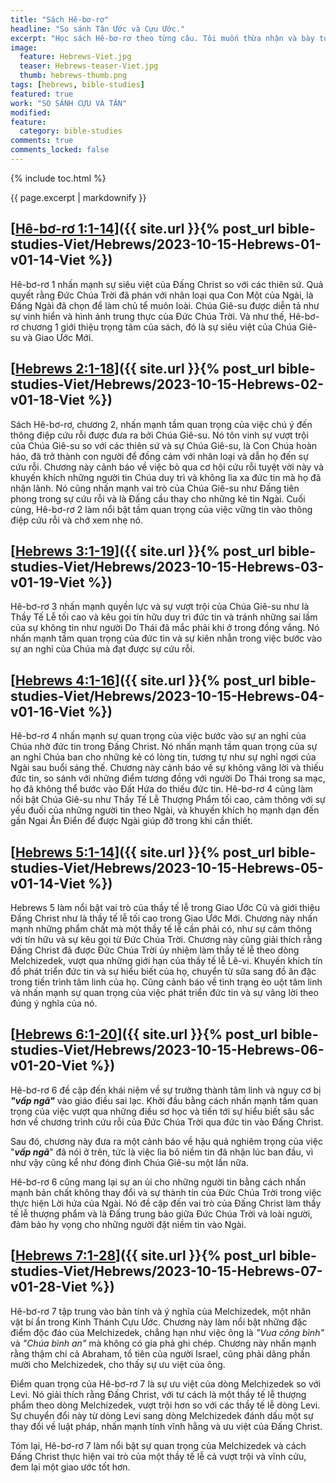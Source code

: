 ```yaml
---
title: "Sách Hê-bơ-rơ"
headline: "So sánh Tân Ước và Cựu Ước."
excerpt: "Học sách Hê-bơ-rơ theo từng câu. Tôi muốn thừa nhận và bày tỏ lòng biết ơn đối với Pastor Aaron Budjen của livinggodministries.net đã chia sẻ sự thông hiểu của mình về sự công bình của Đức Chúa Trời và sự khác biệt giữa Giao Ước Cũ và Giao Ước Mới."
image: 
  feature: Hebrews-Viet.jpg
  teaser: Hebrews-teaser-Viet.jpg
  thumb: hebrews-thumb.png
tags: [hebrews, bible-studies]
featured: true
work: "SO SÁNH CỰU VÀ TÂN"
modified:
feature:
  category: bible-studies
comments: true
comments_locked: false
---
```


{% include toc.html %}

{{ page.excerpt | markdownify }}


##  [<u>Hê-bơ-rơ 1:1-14</u>]({{ site.url }}{% post_url bible-studies-Viet/Hebrews/2023-10-15-Hebrews-01-v01-14-Viet %})

Hê-bơ-rơ 1 nhấn mạnh sự siêu việt của Đấng Christ so với các thiên sứ. Quả quyết rằng Đức Chúa Trời đã phán với nhân loại qua Con Một của Ngài, là Đấng Ngài đã chọn để làm chủ tể muôn loài. Chúa Giê-su được diễn tả như sự vinh hiển và hình ảnh trung thực của Đức Chúa Trời. Và như thế, Hê-bơ-rơ chương 1 giới thiệu trọng tâm của sách, đó là sự siêu việt của Chúa Giê-su và Giao Ước Mới.

##  [<u>Hebrews 2:1-18</u>]({{ site.url }}{% post_url bible-studies-Viet/Hebrews/2023-10-15-Hebrews-02-v01-18-Viet %})

Sách Hê-bơ-rơ, chương 2, nhấn mạnh tầm quan trọng của việc chú ý đến thông điệp cứu rỗi được đưa ra bởi Chúa Giê-su. Nó tôn vinh sự vượt trội của Chúa Giê-su so với các thiên sứ và sự Chúa Giê-su, là Con Chúa hoàn hảo, đã trở thành con người để đồng cảm với nhân loại và dẫn họ đến sự cứu rỗi. Chương này cảnh báo về việc bỏ qua cơ hội cứu rỗi tuyệt vời này và khuyến khích những người tin Chúa duy trì và không lìa xa đức tin mà họ đã nhận lãnh. Nó cũng nhấn mạnh vai trò của Chúa Giê-su như Đấng tiên phong trong sự cứu rỗi và là Đấng cầu thay cho những kẻ tin Ngài. Cuối cùng, Hê-bơ-rơ 2 làm nổi bật tầm quan trọng của việc vững tin vào thông điệp cứu rỗi và chớ xem nhẹ nó.

##  [<u>Hebrews 3:1-19</u>]({{ site.url }}{% post_url bible-studies-Viet/Hebrews/2023-10-15-Hebrews-03-v01-19-Viet %})

Hê-bơ-rơ 3 nhấn mạnh quyền lực và sự vượt trội của Chúa Giê-su như là Thầy Tế Lễ tối cao và kêu gọi tín hữu duy trì đức tin và tránh những sai lầm của sự không tin như người Do Thái đã mắc phải khi ở trong đồng vắng. Nó nhấn mạnh tầm quan trọng của đức tin và sự kiên nhẫn trong việc bước vào sự an nghỉ của Chúa mà đạt được sự cứu rỗi.

##  [<u>Hebrews 4:1-16</u>]({{ site.url }}{% post_url bible-studies-Viet/Hebrews/2023-10-15-Hebrews-04-v01-16-Viet %})

Hê-bơ-rơ 4 nhấn mạnh sự quan trọng của việc bước vào sự an nghỉ của Chúa nhờ đức tin trong Đấng Christ. Nó nhấn mạnh tầm quan trọng của sự an nghỉ Chúa ban cho những kẻ có lòng tin, tương tự như sự nghỉ ngơi của Ngài sau buổi sáng thế. Chương này cảnh báo về sự không vâng lời và thiếu đức tin, so sánh với những điểm tương đồng với người Do Thái trong sa mạc, họ đã không thể bước vào Đất Hứa do thiếu đức tin. Hê-bơ-rơ 4 cũng làm nổi bật Chúa Giê-su như Thầy Tế Lễ Thượng Phẩm tối cao, cảm thông với sự yếu đuối của những người tin theo Ngài, và khuyến khích họ mạnh dạn đến gần Ngai Ân Điển để được Ngài giúp đỡ trong khi cần thiết.

##  [<u>Hebrews 5:1-14</u>]({{ site.url }}{% post_url bible-studies-Viet/Hebrews/2023-10-15-Hebrews-05-v01-14-Viet %})

Hebrews 5 làm nổi bật vai trò của thầy tế lễ trong Giao Ước Cũ và giới thiệu Đấng Christ như là thầy tế lễ tối cao trong Giao Ước Mới. Chương này nhấn mạnh những phẩm chất mà một thầy tế lễ cần phải có, như sự cảm thông với tín hữu và sự kêu gọi từ Đức Chúa Trời. Chương này cũng giải thích rằng Đấng Christ đã được Đức Chúa Trời ủy nhiệm làm thầy tế lễ theo dòng Melchizedek, vượt qua những giới hạn của thầy tế lễ Lê-vi. Khuyến khích tín đồ phát triển đức tin và sự hiểu biết của họ, chuyển từ sữa sang đồ ăn đặc trong tiến trình tâm linh của họ. Cũng cảnh báo về tình trạng èo uột tâm linh và nhấn mạnh sự quan trọng của việc phát triển đức tin và sự vâng lời theo đúng ý nghĩa của nó.

##  [<u>Hebrews 6:1-20</u>]({{ site.url }}{% post_url bible-studies-Viet/Hebrews/2023-10-15-Hebrews-06-v01-20-Viet %})

Hê-bơ-rơ 6 đề cập đến khái niệm về sự trưởng thành tâm linh và nguy cơ bị ***"vấp ngã"*** vào giáo điều sai lạc. Khởi đầu bằng cách nhấn mạnh tầm quan trọng của việc vượt qua những điều sơ học và tiến tới sự hiểu biết sâu sắc hơn về chương trình cứu rỗi của Đức Chúa Trời qua đức tin vào Đấng Christ.

Sau đó, chương này đưa ra một cảnh báo về hậu quả nghiêm trọng của việc "***vấp ngã***" đã nói ở trên, tức là việc lìa bỏ niềm tin đã nhận lúc ban đầu, vì như vậy cũng kể như đóng đinh Chúa Giê-su một lần nữa.

Hê-bơ-rơ 6 cũng mang lại sự an ủi cho những người tin bằng cách nhấn mạnh bản chất không thay đổi và sự thành tín của Đức Chúa Trời trong việc thực hiện Lời hứa của Ngài. Nó đề cập đến vai trò của Đấng Christ làm thầy tế lễ thượng phẩm và là Đấng trung bảo giữa Đức Chúa Trời và loài người, đảm bảo hy vọng cho những người đặt niềm tin vào Ngài.

##  [<u>Hebrews 7:1-28</u>]({{ site.url }}{% post_url bible-studies-Viet/Hebrews/2023-10-15-Hebrews-07-v01-28-Viet %})

Hê-bơ-rơ 7 tập trung vào bản tính và ý nghĩa của Melchizedek, một nhân vật bí ẩn trong Kinh Thánh Cựu Ước. Chương này làm nổi bật những đặc điểm độc đáo của Melchizedek, chẳng hạn như việc ông là *"Vua công bình"* và *"Chúa bình an"* mà không có gia phả ghi chép. Chương này nhấn mạnh rằng thậm chí cả Abraham, tổ tiên của người Israel, cũng phải dâng phần mười cho Melchizedek, cho thấy sự ưu việt của ông.

Điểm quan trọng của Hê-bơ-rơ 7 là sự ưu việt của dòng Melchizedek so với  Levi. Nó giải thích rằng Đấng Christ, với tư cách là một thầy tế lễ thượng phẩm theo dòng Melchizedek, vượt trội hơn so với các thầy tế lễ dòng Levi. Sự chuyển đổi này từ dòng Levi sang dòng Melchizedek đánh dấu một sự thay đổi về luật pháp, nhấn mạnh tính vĩnh hằng và ưu việt của Đấng Christ.

Tóm lại, Hê-bơ-rơ 7 làm nổi bật sự quan trọng của Melchizedek và cách Đấng Christ thực hiện vai trò của một thầy tế lễ cả vượt trội và vĩnh cửu, đem lại một giao ước tốt hơn.